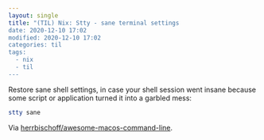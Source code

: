 ```yaml
---
layout: single
title: "(TIL) Nix: Stty - sane terminal settings
date: 2020-12-10 17:02
modified: 2020-12-10 17:02
categories: til
tags:
  - nix
  - til
---
```


Restore sane shell settings, in case your shell session went insane
because some script or application turned it into a garbled mess:

```bash
stty sane
```

Via
[herrbischoff/awesome-macos-command-line](https://github.com/herrbischoff/awesome-macos-command-line#restore-sane-shell).
